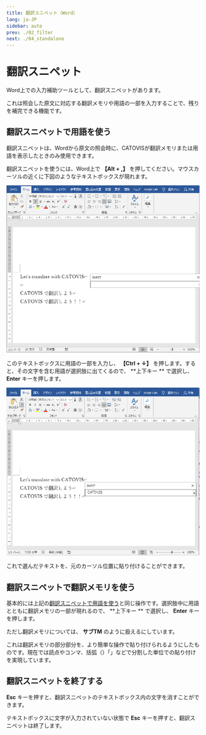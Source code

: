 ```yaml
---
title: 翻訳スニペット（Word）
lang: ja-JP
sidebar: auto
prev: ./02_filter
next: ./04_standalone
---
```


# 翻訳スニペット
Word上での入力補助ツールとして、翻訳スニペットがあります。

これは照会した原文に対応する翻訳メモリや用語の一部を入力することで、残りを補完できる機能です。

## 翻訳スニペットで用語を使う

翻訳スニペットは、Wordから原文の照会時に、CATOVISが翻訳メモリまたは用語を表示したときのみ使用できます。

翻訳スニペットを使うには、Word上で **【Alt + ,】** を押してください。マウスカーソルの近くに下図のようなテキストボックスが現れます。

<img src="./pict/snipet1.png" alt="img" style="zoom:75%;" />

このテキストボックスに用語の一部を入力し、 **【Ctrl + ↓】** を押します。すると、その文字を含む用語が選択肢に出てくるので、 **上下キー ** で選択し、 **Enter** キーを押します。

<img src="./pict/snipet2.png" alt="img" style="zoom:75%;" />

これで選んだテキストを、元のカーソル位置に貼り付けることができます。

 ## 翻訳スニペットで翻訳メモリを使う

基本的には上記の[翻訳スニペットで用語を使う](#翻訳スニペットで用語を使う)と同じ操作です。選択肢中に用語とともに翻訳メモリの一部が現れるので、 **上下キー ** で選択し、 **Enter** キーを押します。

ただし翻訳メモリについては、 **サブTM** のように扱えるにしています。

これは翻訳メモリの部分部分を、より簡単な操作で貼り付けられるようにしたものです。現在では読点やコンマ、括弧（）「」などで分割した単位での貼り付けを実現しています。

## 翻訳スニペットを終了する

**Esc** キーを押すと、翻訳スニペットのテキストボックス内の文字を消すことができます。

テキストボックスに文字が入力されていない状態で **Esc** キーを押すと、翻訳スニペットは終了します。